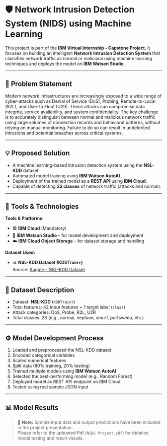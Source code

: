 # 🛡️ Network Intrusion Detection System (NIDS) using Machine Learning

This project is part of the **IBM Virtual Internship - Capstone Project**. It focuses on building an intelligent **Network Intrusion Detection System** that classifies network traffic as normal or malicious using machine learning techniques and deploys the model on **IBM Watson Studio**.

---

## 📌 Problem Statement

Modern network infrastructures are increasingly exposed to a wide range of cyber-attacks such as Denial of Service (DoS), Probing, Remote-to-Local (R2L), and User-to-Root (U2R). These attacks can compromise data integrity, service availability, and system confidentiality. The key challenge is to accurately distinguish between normal and malicious network traffic using large volumes of connection records and behavioral patterns, without relying on manual monitoring. Failure to do so can result in undetected intrusions and potential breaches across critical systems.

---

## 💡 Proposed Solution

- A machine learning-based intrusion detection system using the **NSL-KDD** dataset.
- Automated model training using **IBM Watson AutoAI**.
- Deployment of the trained model as a **REST API** using **IBM Cloud**.
- Capable of detecting **23 classes** of network traffic (attacks and normal).

---

## 🧰 Tools & Technologies

**Tools & Platforms:**
- 🟦 **IBM Cloud** (Mandatory)
- 🧠 **IBM Watson Studio** – for model development and deployment
- ☁️ **IBM Cloud Object Storage** – for dataset storage and handling

**Dataset Used:**
- 📊 **NSL-KDD Dataset (KDDTrain+)**  
  Source: [Kaggle – NSL-KDD Dataset](https://www.kaggle.com/datasets/hassan06/nslkdd?select=KDDTrain%2B.txt)

---

## 📂 Dataset Description

- Dataset: **NSL-KDD** (`KDDTrain+`)
- Total features: 42 input features + 1 target label (`class`)
- Attack categories: DoS, Probe, R2L, U2R
- Total classes: 23 (e.g., normal, neptune, smurf, portsweep, etc.)

---

## ⚙️ Model Development Process

1. Loaded and preprocessed the NSL-KDD dataset
2. Encoded categorical variables
3. Scaled numerical features
4. Split data (80% training, 20% testing)
5. Trained multiple models using **IBM Watson AutoAI**
6. Selected the best-performing model (e.g., Random Forest)
7. Deployed model as REST API endpoint on IBM Cloud
8. Tested using real sample JSON input

---

## 📊 Model Results

> 📌 **Note:** Sample input data and output predictions have been included in the project presentation.  
> Please refer to the uploaded Pdf (`NIDS Project.pdf`) for detailed model testing and result visuals.

